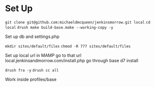 # Set Up
`git clone git@github.com:michaeldmcqueen/jenkinsmorrow.git local`
`cd local`
`drush make build-base.make --working-copy -y`

Set up db and settings.php

`mkdir sites/default/files`
`chmod -R 777 sites/default/files`

Set up local url in MAMP
go to that url local.jenkinsandmorrow.com/install.php
go through base d7 install

`drush fra -y`
`drush cc all`

Work inside profiles/base